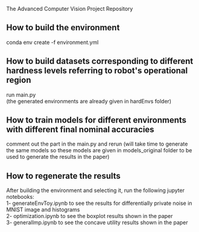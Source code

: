 The Advanced Computer Vision Project Repository
## How to build the environment
conda env create -f environment.yml
## How to build datasets corresponding to different hardness levels referring to robot's operational region
run main.py  
(the generated environments are already given in hardEnvs folder)
## How to train models for different environments with different final nominal accuracies
comment out the part in the main.py and rerun (will take time to generate the same models so these models are given in models_original folder to be used to generate the results in the paper)
## How to regenerate the results
After building the environment and selecting it, run the following jupyter notebooks:  
1- generateEnvToy.ipynb to see the results for differentially private noise in MNIST image and histograms  
2- optimization.ipynb to see the boxplot results shown in the paper  
3- generalImp.ipynb to see the concave utility results shown in the paper  
